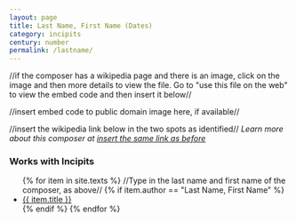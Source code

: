 ```yaml
---
layout: page
title: Last Name, First Name (Dates)
category: incipits
century: number
permalink: /lastname/
---
```

//if the composer has a wikipedia page and there is an image, click on the image and then more details to view the file. Go to "use this file on the web" to view the embed code and then insert it below//

//insert embed code to public domain image here, if available//

//insert the wikipedia link below in the two spots as identified//
*Learn more about this composer at <a href="insert link to wikipedia or composer website" target="_blank">insert the same link as before</a>*
<br/>

### Works with Incipits
<ul class="texts">
    {% for item in site.texts %}
    //Type in the last name and first name of the composer, as above//
      {% if item.author == "Last Name, First Name" %}
          <li class="text-title">
          <a href="{{ site.baseurl }}{{ item.url }}">
        {{ item.title }}
              </a>
    </li>
      {% endif %}
    {% endfor %}
</ul>
